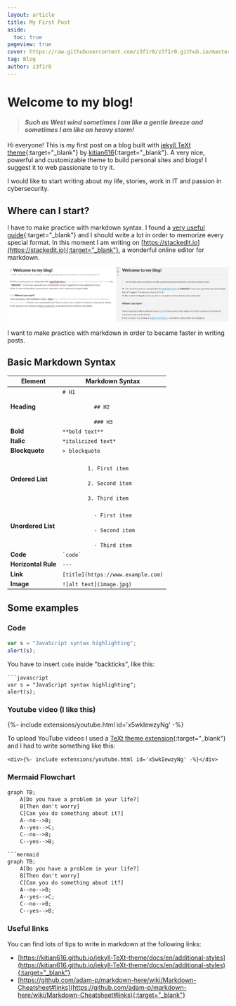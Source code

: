 ```yaml
---
layout: article
title: My First Post
aside:
  toc: true
pageview: true
cover: https://raw.githubusercontent.com/z3f1r0/z3f1r0.github.io/master/img/markdown.png
tag: Blog
author: z3f1r0
---
```


# Welcome to my blog!
> #### *Such as West wind sometimes I am like a gentle breeze and sometimes I am like an heavy storm!*

Hi everyone! This is my first post on a blog built with [jekyll TeXt theme](https://github.com/kitian616/jekyll-TeXt-theme){:target="_blank"} by [kitian616](https://github.com/kitian616){:target="_blank"}. A very nice, powerful and customizable theme to build personal sites and blogs! I suggest it to web passionate to try it.

I would like to start writing about my life, stories, work in IT and passion in cybersecurity.

## Where can I start?
I have to make practice with markdown syntax. I found a [very useful guide](https://github.com/adam-p/markdown-here/wiki/Markdown-Cheatsheet#links){:target="_blank"} and I should  write a lot in order to memorize every special format.
In this moment I am writing on [https://stackedit.io](https://stackedit.io){:target="_blank"}, a wonderful online editor for markdown.

![Alt text](https://raw.githubusercontent.com/z3f1r0/z3f1r0.github.io/master/img/stackedit.png)

I want to make practice with markdown in order to became faster in writing posts.

## Basic Markdown Syntax
<html>
<table>
  <thead>
    <tr>
      <th>Element</th>
      <th>Markdown Syntax</th>
    </tr>
  </thead>
  <tbody>
    <tr>
      <td><b>Heading</b></td>
      <td><code># H1<br>
          ## H2<br>
          ### H3</code></td>
    </tr>
    <tr>
      <td><b>Bold</b></td>
      <td><code>**bold text**</code></td>
    </tr>
    <tr>
      <td><b>Italic</b></td>
      <td><code>*italicized text*</code></td>
    </tr>
    <tr>
      <td><b>Blockquote</b></td>
      <td><code>&gt; blockquote</code></td>
    </tr>
    <tr>
      <td><b>Ordered List</b></td>
      <td><code>
        1. First item<br />
        2. Second item<br />
        3. Third item<br /></code>
      </td>
    </tr>
    <tr>
      <td><b>Unordered List</b></td>
      <td>
        <code>
          - First item<br />
          - Second item<br />
          - Third item<br /></code>
      </td>
    </tr>
    <tr>
      <td><b>Code</b></td>
      <td><code>`code`</code></td>
    </tr>
    <tr>
      <td><b>Horizontal Rule</b></td>
      <td><code>---</code></td>
    </tr>
    <tr>
      <td><b>Link</b></td>
      <td><code>[title](https://www.example.com)</code></td>
    </tr>
    <tr>
      <td><b>Image</b></td>
      <td><code>![alt text](image.jpg)</code></td>
    </tr>
  </tbody>
</table> 
</html>

## Some examples

### Code
```javascript
var s = "JavaScript syntax highlighting";
alert(s);
```
You have to insert `code` inside "backticks", like this:
```
```javascript
var s = "JavaScript syntax highlighting";
alert(s);
```

### Youtube video (I like this)

<div>{%- include extensions/youtube.html id='x5wkIewzyNg' -%}</div>

To upload YouTube videos I used a [TeXt theme extension](https://kitian616.github.io/jekyll-TeXt-theme/docs/en/extensions#video){:target="_blank"} and I had to write something like this:
```
<div>{%- include extensions/youtube.html id='x5wkIewzyNg' -%}</div>
```

### Mermaid Flowchart

```mermaid
graph TB;
    A[Do you have a problem in your life?]
    B[Then don't worry]
    C[Can you do something about it?]
    A--no-->B;
    A--yes-->C;
    C--no-->B;
    C--yes-->B;
```

```
```mermaid
graph TB;
    A[Do you have a problem in your life?]
    B[Then don't worry]
    C[Can you do something about it?]
    A--no-->B;
    A--yes-->C;
    C--no-->B;
    C--yes-->B;
```

### Useful links
You can find lots of tips to write in markdown at the following links:
- [https://kitian616.github.io/jekyll-TeXt-theme/docs/en/additional-styles](https://kitian616.github.io/jekyll-TeXt-theme/docs/en/additional-styles){:target="_blank"}
- [https://github.com/adam-p/markdown-here/wiki/Markdown-Cheatsheet#links](https://github.com/adam-p/markdown-here/wiki/Markdown-Cheatsheet#links){:target="_blank"}
